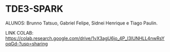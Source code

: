 # TDE3-SPARK
ALUNOS: Brunno Tatsuo, Gabriel Felipe, Sidnei Henrique e Tiago Paulin.

LINK COLAB: https://colab.research.google.com/drive/1vX3agU6jo_4P_I3lUNHLL4nwRsYoqGd-?usp=sharing
